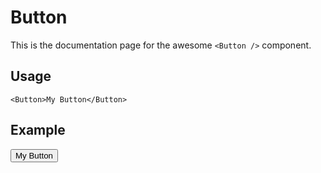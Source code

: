 # Button

This is the documentation page for the awesome `<Button />` component.

## Usage

```svelte{1}
<Button>My Button</Button>
```

## Example

<script>
  import Button from './Button.svelte';
</script>

<Button>My Button</Button>
